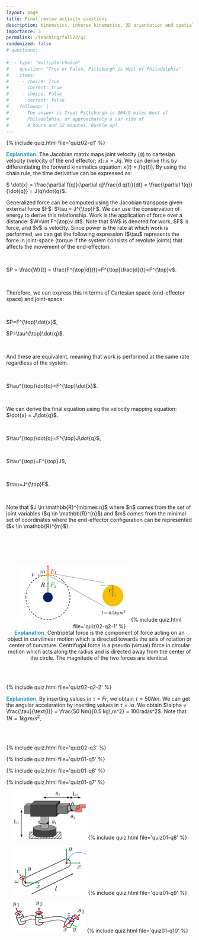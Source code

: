 ```yaml
---
layout: page
title: Final review activity questions
description: Kinematics, inverse kinematics, 3D orientation and spatial representation, Jacobian, 3d forward kinematics
importance: 3
permalink: /teaching/fall22/q2
randomized: false
# questions:

#  - type: "multiple-choice"
#    question: "True or False, Pittsburgh is West of Philadelphia"
#    items:
#     - choice: True
#       correct: true
#     - choice: False
#       correct: false
#    followup: | 
#       The answer is True! Pittsburgh is 304.9 miles West of 
#       Philadelphia, or approximately a car ride of 
#       4 hours and 52 minutes. Buckle up!
---
```

<!-- Q1 -->
{% include quiz.html file='quiz02-q1' %}

<b><a style='color:#2698BA;'>Explanation.</a></b>  The Jacobian matrix maps joint velocity ($\dot{q}$) to cartesian velocity (velocity of the end effector; $\dot{x}$): $\dot{x} = J\dot{q}$. We can derive this by differentiating the forward kinematics equation: $x(t) = f(q(t))$. By using the chain rule, the time derivative can be expressed as: 

<p>$ \dot{x} = \frac{\partial f(q)}{\partial q}\frac{d q(t)}{dt} = \frac{\partial f(q)}{\dot{q}} = J(q)\dot{q}$.</p>

<p>Generalized force can be computed using the Jacobian transpose given external force $F$: $\tau = J^{\top}F$. We can use the conservation of energy to derive this relationship. Work is the application of force over a distance: $W=\int F^{\top}v dt$. Note that $W$ is denoted for work, $F$ is force, and $v$ is velocity. Since power is the rate at which work is performed, we can get the following expression ($\tau$ represents the force in joint-space (torque if the system consists of revolute joints) that affects the movement of the end-effector):</p> <br>

<p>$P = \frac{W}{t} = \frac{F^{\top}d}{t}=F^{\top}\frac{d}{t}=F^{\top}v$. </p> <br>

<p>Therefore, we can express this in terms of Cartesian space (end-effector space) and joint-space:</p> <br>

<p>$P=F^{\top}\dot{x}$,</p>
<p>$P=\tau^{\top}\dot{q}$.</p> <br>
<p>And these are equivalent, meaning that work is performed at the same rate regardless of the system.</p> <br>
<p>$\tau^{\top}\dot{q}=F^{\top}\dot{x}$.</p> <br>
<p>We can derive the final equation using the velocity mapping equation: $\dot{x} = J\dot{q}$.</p> <br>
<p>$\tau^{\top}\dot{q}=F^{\top}J\dot{q}$,</p> <br>
<p>$\tau^{\top}=F^{\top}J$,</p> <br>
<p>$\tau=J^{\top}F$.</p> <br>
<p>Note that $J  \in \mathbb{R}^{m\times n}$ where $n$ comes from the set of joint variables ($q \in \mathbb{R}^{n}$) and $m$ comes from the minimal set of coordinates where the end-effector configuration can be represented ($x \in \mathbb{R}^{m}$).</p><br><br><br><br>

<!-- Q2 -->
<p style="text-align:center;"><img src="/assets/img/fall22-403/q2-1.png" style="max-width: 60%;">
{% include quiz.html file='quiz02-q2-1' %}
<br>
<b><a style='color:#2698BA;'>Explanation.</a></b> Centripetal force is the component of force acting on an object in curvilinear motion which is directed towards the axis of rotation or center of curvature. Centrifugal force is a pseudo (virtual) force in circular motion which acts along the radius and is directed away from the center of the circle. The magnitude of the two forces are identical.</p>
<br><br>

<!-- Q2 -->
{% include quiz.html file='quiz02-q2-2' %}

<b><a style='color:#2698BA;'>Explanation.</a></b> By inserting values in $\tau =  F r$, we obtain $\tau = 50 Nm$. We can get the angular acceleration by inserting values in $\tau = \text{I}\alpha$. We obtain $\alpha = \frac{\tau}{\text{I}} = \frac{50 Nm}{0.5 kg\,m^2} = 100rad/s^2$. Note that $1N = 1kg\,m/s^2$.</p>

<br><br>
<!-- Q4 -->
{% include quiz.html file='quiz02-q3' %}


<!-- Q5 -->
{% include quiz.html file='quiz01-q5' %}


<!-- Q6 -->
{% include quiz.html file='quiz01-q6' %}


<!-- Q7 -->
{% include quiz.html file='quiz01-q7' %}


<!-- Q8 -->
<p style="text-align:center;"><img src="/assets/img/fall22-403/q8.png" style="max-width: 40%;">
{% include quiz.html file='quiz01-q8' %}

<!-- Q9 -->
<p style="text-align:center;"><img src="/assets/img/fall22-403/q9.png" style="max-width: 40%;">
{% include quiz.html file='quiz01-q9' %}


<!-- Q10 -->
<p style="text-align:center;"><img src="/assets/img/fall22-403/q10.png" style="max-width: 40%;">
{% include quiz.html file='quiz01-q10' %}
<!-- Every project has a beautiful feature showcase page. TODO:
It's easy to include images in a flexible 3-column grid format.
Make your photos 1/3, 2/3, or full width.

To give your project a background in the portfolio page, just add the img tag to the front matter like so:

<button type="button">Click Me!</button>
title: This is the Quiz Title
randomized: false -->
